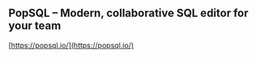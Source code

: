 ## PopSQL – Modern, collaborative SQL editor for your team
  
  [https://popsql.io/](https://popsql.io/)
